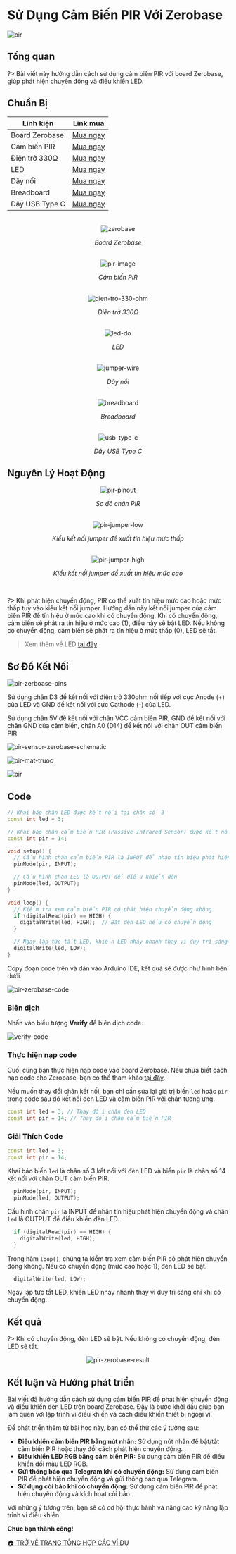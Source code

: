 <br>
<br>
<br>

# Sử Dụng Cảm Biến PIR Với Zerobase

![pir](https://cdn.chipstack.vn/zerobase/pir/pir.png "pir")

## Tổng quan

?> Bài viết này hướng dẫn cách sử dụng cảm biến PIR với board Zerobase, giúp phát hiện chuyển động và điều khiển LED.

## Chuẩn Bị

| Linh kiện |  Link mua |
| --- | --- |
| Board Zerobase | [Mua ngay](https://chipstack.vn/san-pham/zerobase/) |
| Cảm biến PIR | [Mua ngay](https://chipstack.vn/san-pham/cam-bien-pir/) |
| Điện trở 330Ω | [Mua ngay](https://chipstack.vn/san-pham/dien-tro-1-4w-1/) |
| LED | [Mua ngay](https://chipstack.vn/san-pham/led-5mm-vo-mau/) |
| Dây nối | [Mua ngay](https://chipstack.vn/san-pham/day-jumper-duc-duc/) |
| Breadboard | [Mua ngay](https://chipstack.vn/san-pham/breadboard-830-lo/) |
| Dây USB Type C | [Mua ngay](https://chipstack.vn/san-pham/day-usb-type-c-1m/) |

<br>

<div align="center">
    <img src="https://cdn.chipstack.vn/default/zerobase-overview.png" alt="zerobase">
    <p><em>Board Zerobase</em></p>
</div>

<br>

<div align="center">
    <img src="https://cdn.chipstack.vn/zerobase/pir/pir-image.png" alt="pir-image">
    <p><em>Cảm biến PIR</em></p>
</div>

<br>

<div align="center">
    <img src="https://cdn.chipstack.vn/default/dien-tro-330-ohm.png" alt="dien-tro-330-ohm">
    <p><em>Điện trở 330Ω</em></p>
</div>

<br>

<div align="center">
    <img src="https://cdn.chipstack.vn/default/led-do.png" alt="led-do">
    <p><em>LED</em></p>
</div>

<br>

<div align="center">
    <img src="https://cdn.chipstack.vn/default/jumper-wire.png" alt="jumper-wire">
    <p><em>Dây nối</em></p>
</div>

<br>

<div align="center">
    <img src="https://cdn.chipstack.vn/default/breadboard.png" alt="breadboard">
    <p><em>Breadboard</em></p>
</div>

<br>

<div align="center">
    <img src="https://cdn.chipstack.vn/default/usb-type-c.jpg" alt="usb-type-c">
    <p><em>Dây USB Type C</em></p>
</div>


## Nguyên Lý Hoạt Động

<div align="center">
    <img src="https://cdn.chipstack.vn/zerobase/pir/pir-pinout.png" alt="pir-pinout">
    <p><em>Sơ đồ chân PIR</em></p>
</div>
<br>

<div align="center">
    <img src="https://cdn.chipstack.vn/zerobase/pir/pir-jumper-low.jpg" alt="pir-jumper-low">
    <p><em>Kiểu kết nối jumper để xuất tín hiệu mức thấp</em></p>
</div>
<br>

<div align="center">
    <img src="https://cdn.chipstack.vn/zerobase/pir/pir-jumper-high.jpg" alt="pir-jumper-high">
    <p><em>Kiểu kết nối jumper để xuất tín hiệu mức cao</em></p>
</div>
<br>

?> Khi phát hiện chuyển động, PIR có thể xuất tín hiệu mức cao hoặc mức thấp tuỳ vào kiểu kết nối jumper. Hướng dẫn này kết nối jumper của cảm biến PIR để tín hiệu ở mức cao khi có chuyển động. Khi có chuyển động, cảm biến sẽ phát ra tín hiệu ở mức cao (1), điều này sẽ bật LED. Nếu không có chuyển động, cảm biến sẽ phát ra tín hiệu ở mức thấp (0), LED sẽ tắt.

> Xem thêm về LED [tại đây](https://chipstack.vn/uncategorized/diot-phat-quang-la-gi-nguyen-ly-hoat-dong-va-ung-dung-tiet-kiem-nang-luong/).

## Sơ Đồ Kết Nối

![pir-zerboase-pins](https://cdn.chipstack.vn/zerobase/pir/pir-zerboase-pins.png "pir-zerboase-pins")

Sử dụng chân D3 để kết nối với điện trở 330ohm nối tiếp với cực Anode (+) của LED và GND để kết nối với cực Cathode (-) của LED.

Sử dụng chân 5V để kết nối với chân VCC cảm biến PIR, GND để kết nối với chân GND của cảm biến, chân A0 (D14) để kết nối với chân OUT cảm biến PIR

![pir-sensor-zerobase-schematic](https://cdn.chipstack.vn/zerobase/pir/pir-sensor-zerobase-schematic.png "pir-sensor-zerobase-schematic")

![pir-mat-truoc](https://cdn.chipstack.vn/zerobase/pir/pir-mat-truoc.png "pir-mat-truoc")

![pir](https://cdn.chipstack.vn/zerobase/pir/pir.png "pir")


## Code

```cpp
// Khai báo chân LED được kết nối tại chân số 3
const int led = 3;

// Khai báo chân cảm biến PIR (Passive Infrared Sensor) được kết nối tại chân số 14
const int pir = 14;

void setup() {
  // Cấu hình chân cảm biến PIR là INPUT để nhận tín hiệu phát hiện chuyển động
  pinMode(pir, INPUT);

  // Cấu hình chân LED là OUTPUT để điều khiển đèn
  pinMode(led, OUTPUT);
}

void loop() {
  // Kiểm tra xem cảm biến PIR có phát hiện chuyển động không
  if (digitalRead(pir) == HIGH) {
    digitalWrite(led, HIGH);  // Bật đèn LED nếu có chuyển động
  }

  // Ngay lập tức tắt LED, khiến LED nháy nhanh thay vì duy trì sáng chỉ khi có chuyển động
  digitalWrite(led, LOW);
}
```

Copy đoạn code trên và dán vào Arduino IDE, kết quả sẽ được như hình bên dưới.

![pir-zerobase-code](https://cdn.chipstack.vn/zerobase/pir/pir-zerobase-code.png "pir-zerobase-code]")

### Biên dịch

Nhấn vào biểu tượng **Verify** để biên dịch code.

![verify-code](https://cdn.chipstack.vn/default/verify-code.png "verify-code]")

### Thực hiện nạp code

Cuối cùng bạn thực hiện nạp code vào board Zerobase. Nếu chưa biết cách nạp code cho Zerobase, bạn có thể tham khảo [tại đây](https://zerobase.chipstack.vn/#/vi/zerobase/quickstart).

Nếu muốn thay đổi chân kết nối, bạn chỉ cần sửa lại giá trị biến `led` hoặc `pir` trong code sau đó kết nối đèn LED và cảm biến PIR với chân tương ứng.

```cpp
const int led = 3; // Thay đổi chân đèn LED
const int pir = 14; // Thay đổi chân cảm biến PIR
```


### Giải Thích Code

```cpp
const int led = 3;
const int pir = 14;
```

Khai báo biến `led` là chân số 3 kết nối với đèn LED và biến `pir` là chân số 14 kết nối với chân OUT cảm biến PIR.

```cpp
  pinMode(pir, INPUT);
  pinMode(led, OUTPUT);
```

Cấu hình chân `pir` là INPUT để nhận tín hiệu phát hiện chuyển động và chân `led` là OUTPUT để điều khiển đèn LED.

```cpp
  if (digitalRead(pir) == HIGH) {
    digitalWrite(led, HIGH);
  }
```

Trong hàm `loop()`, chúng ta kiểm tra xem cảm biến PIR có phát hiện chuyển động không. Nếu có chuyển động (mức cao hoặc 1), đèn LED sẽ bật.

```cpp
  digitalWrite(led, LOW);
```

Ngay lập tức tắt LED, khiến LED nháy nhanh thay vì duy trì sáng chỉ khi có chuyển động.

## Kết quả

?> Khi có chuyển động, đèn LED sẽ bật. Nếu không có chuyển động, đèn LED sẽ tắt.

<p align="center">
  <img src="https://cdn.chipstack.vn/zerobase/pir/pir-zerobase-result.gif" alt="pir-zerobase-result">
</p>

## Kết luận và Hướng phát triển

Bài viết đã hướng dẫn cách sử dụng cảm biến PIR để phát hiện chuyển động và điều khiển đèn LED trên board Zerobase. Đây là bước khởi đầu giúp bạn làm quen với lập trình vi điều khiển và cách điều khiển thiết bị ngoại vi.

Để phát triển thêm từ bài học này, bạn có thể thử các ý tưởng sau:

- **Điều khiển cảm biến PIR bằng nút nhấn:** Sử dụng nút nhấn để bật/tắt cảm biến PIR hoặc thay đổi cách phát hiện chuyển động.
- **Điều khiển LED RGB bằng cảm biến PIR:** Sử dụng cảm biến PIR để điều khiển đổi màu LED RGB.
- **Gửi thông báo qua Telegram khi có chuyển động:** Sử dụng cảm biến PIR để phát hiện chuyển động và gửi thông báo qua Telegram.
- **Sử dụng còi báo khi có chuyển động:** Sử dụng cảm biến PIR để phát hiện chuyển động và kích hoạt còi báo.

Với những ý tưởng trên, bạn sẽ có cơ hội thực hành và nâng cao kỹ năng lập trình vi điều khiển.

**Chúc bạn thành công!**

[🏠 TRỞ VỀ TRANG TỔNG HỢP CÁC VÍ DỤ](vi/zerobase/examples.md)